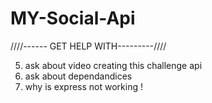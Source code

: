 # MY-Social-Api



////------ GET HELP WITH---------////


5. ask about video creating this challenge  api
6. ask about dependandices
7. why is express not working !